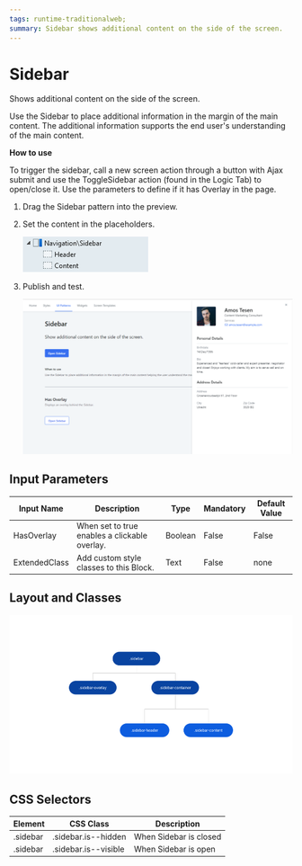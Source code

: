 ```yaml
---
tags: runtime-traditionalweb; 
summary: Sidebar shows additional content on the side of the screen.
---
```


# Sidebar

Shows additional content on the side of the screen.

Use the Sidebar to place additional information in the margin of the main content. The additional information supports the end user's understanding of the main content. 

**How to use**

To trigger the sidebar, call a new screen action through a button with Ajax submit and use the ToggleSidebar action (found in the Logic Tab) to open/close it. Use the parameters to define if it has Overlay in the page.

1. Drag the Sidebar pattern into the preview.

1. Set the content in the placeholders.

    ![](<images/sidebar-image-1.png>)

1. Publish and test.

    ![](<images/sidebar-image-2.png?width=750>)


## Input Parameters

| **Input Name** |  **Description** |  **Type** | **Mandatory** | **Default Value** |
|---|---|---|---|---|
| HasOverlay  |  When set to true enables a clickable overlay. |  Boolean | False | False |
| ExtendedClass  |  Add custom style classes to this Block. |  Text | False | none |

## Layout and Classes

![](<images/sidebar-image-3.png>)

## CSS Selectors

| **Element** |  **CSS Class** |  **Description**  |
| --- | --- | --- |
| .sidebar | .sidebar.is--hidden |  When Sidebar is closed  |
| .sidebar | .sidebar.is--visible |  When Sidebar is open  |
